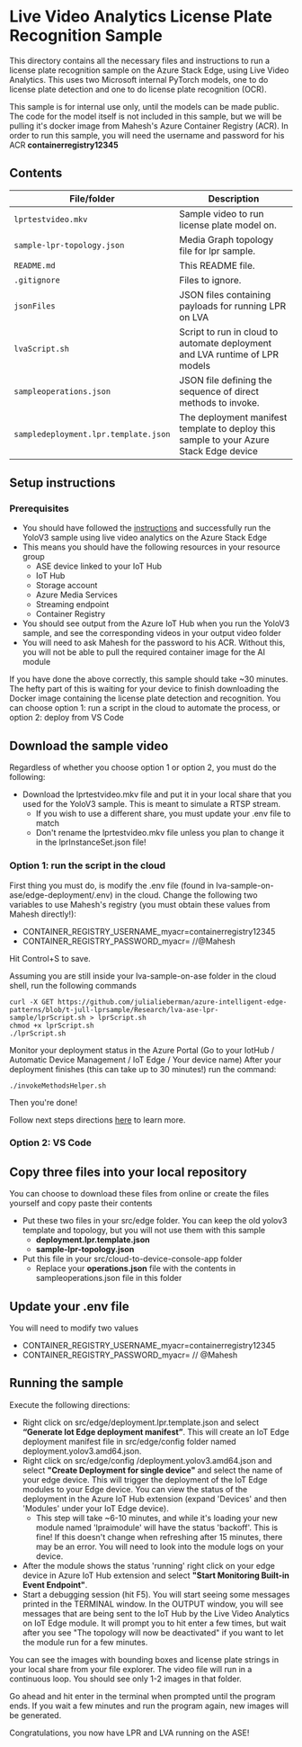 # Live Video Analytics License Plate Recognition Sample

This directory contains all the necessary files and instructions to run a license plate recognition sample on the Azure Stack Edge, using Live Video Analytics. This uses two Microsoft internal PyTorch models, one to do license plate detection and one to do license plate recognition (OCR).

This sample is for internal use only, until the models can be made public. The code for the model itself is not included in this sample, but we will be pulling it's docker image from Mahesh's Azure Container Registry (ACR). In order to run this sample, you will need the username and password for his ACR __containerregistry12345__

## Contents

| File/folder             | Description                                                   |
|-------------------------|---------------------------------------------------------------|
| `lprtestvideo.mkv`	  | Sample video to run license plate model on.                   |
| `sample-lpr-topology.json`   | Media Graph topology file for lpr sample.                        |
| `README.md`             | This README file.                                             |
| `.gitignore`            | Files to ignore.                                              |
| `jsonFiles` 			  | JSON files containing payloads for running LPR on LVA		  |
| `lvaScript.sh` 		  | Script to run in cloud to automate deployment and LVA runtime of LPR models |
| `sampleoperations.json` | JSON file defining the sequence of direct methods to invoke.  |
| `sampledeployment.lpr.template.json` | The deployment manifest template to deploy this sample to your Azure Stack Edge device               |

## Setup instructions

### Prerequisites

* You should have followed the [instructions](https://github.com/julialieberman/azure-intelligent-edge-patterns/blob/t-jull-lvasample/Research/lva-ase-sample/README.md) and successfully run the YoloV3 sample using live video analytics on the Azure Stack Edge
* This means you should have the following resources in your resource group
	* ASE device linked to your IoT Hub
	* IoT Hub
	* Storage account
	* Azure Media Services
	* Streaming endpoint
	* Container Registry
* You should see output from the Azure IoT Hub when you run the YoloV3 sample, and see the corresponding videos in your output video folder
* You will need to ask Mahesh for the password to his ACR. Without this, you will not be able to pull the required container image for the AI module

If you have done the above correctly, this sample should take ~30 minutes. The hefty part of this is waiting for your device to finish downloading the Docker image containing the license plate detection and recognition. You can choose option 1: run a script in the cloud to automate the process, or option 2: deploy from VS Code


## Download the sample video
Regardless of whether you choose option 1 or option 2, you must do the following:
* Download the lprtestvideo.mkv file and put it in your local share that you used for the YoloV3 sample. This is meant to simulate a RTSP stream.
	* If you wish to use a different share, you must update your .env file to match
	* Don't rename the lprtestvideo.mkv file unless you plan to change it in the lprInstanceSet.json file!

### Option 1: run the script in the cloud ###
First thing you must do, is modify the .env file (found in lva-sample-on-ase/edge-deployment/.env) in the cloud. Change the following two variables to use Mahesh's registry (you must obtain
these values from Mahesh directly!):
* CONTAINER_REGISTRY_USERNAME_myacr=containerregistry12345
* CONTAINER_REGISTRY_PASSWORD_myacr= //@Mahesh

Hit Control+S to save. 

Assuming you are still inside your lva-sample-on-ase folder in the cloud shell, run the following commands
```
curl -X GET https://github.com/julialieberman/azure-intelligent-edge-patterns/blob/t-jull-lprsample/Research/lva-ase-lpr-sample/lprScript.sh > lprScript.sh
chmod +x lprScript.sh
./lprScript.sh
```
Monitor your deployment status in the Azure Portal (Go to your IotHub / Automatic Device Management / IoT Edge / Your device name)
After your deployment finishes (this can take up to 30 minutes!) run the command:
```
./invokeMethodsHelper.sh
```
Then you're done! 

Follow next steps directions [here](https://github.com/julialieberman/azure-intelligent-edge-patterns/blob/t-jull-lvasample/Research/lva-ase-sample/src/setup/readme.md#next-steps) to learn more.

### Option 2: VS Code ###
## Copy three files into your local repository

You can choose to download these files from online or create the files yourself and copy paste their contents

* Put these two files in your src/edge folder. You can keep the old yolov3 template and topology, but you will not use them with this sample
    * __deployment.lpr.template.json__ 
    * __sample-lpr-topology.json__
* Put this file in your src/cloud-to-device-console-app folder
    * Replace your __operations.json__ file with the contents in sampleoperations.json file in this folder

## Update your .env file
You will need to modify two values
* CONTAINER_REGISTRY_USERNAME_myacr=containerregistry12345
* CONTAINER_REGISTRY_PASSWORD_myacr= // @Mahesh

## Running the sample

Execute the following directions:

* Right click on src/edge/deployment.lpr.template.json and select **“Generate Iot Edge deployment manifest”**. This will create an IoT Edge deployment manifest file in src/edge/config folder named deployment.yolov3.amd64.json.
* Right click on src/edge/config /deployment.yolov3.amd64.json and select **"Create Deployment for single device"** and select the name of your edge device. This will trigger the deployment of the IoT Edge modules to your Edge device. You can view the status of the deployment in the Azure IoT Hub extension (expand 'Devices' and then 'Modules' under your IoT Edge device).
    * This step will take ~6-10 minutes, and while it's loading your new module named 'lpraimodule' will have the status 'backoff'. This is fine! If this doesn't change when refreshing after 15 minutes, there may be an error. You will need to look into the module logs on your device.
* After the module shows the status 'running' right click on your edge device in Azure IoT Hub extension and select **"Start Monitoring Built-in Event Endpoint"**.
* Start a debugging session (hit F5). You will start seeing some messages printed in the TERMINAL window. In the OUTPUT window, you will see messages that are being sent to the IoT Hub by the Live Video Analytics on IoT Edge module. It will prompt you to hit enter a few times, but wait after you see "The topology will now be deactivated" if you want to let the module run for a few minutes.

You can see the images with bounding boxes and license plate strings in your local share from your file explorer. The video file will run in a continuous loop. You should see only 1-2 images in that folder. 

Go ahead and hit enter in the terminal when prompted until the program ends. If you wait a few minutes and run the program again, new images will be generated. 

Congratulations, you now have LPR and LVA running on the ASE!